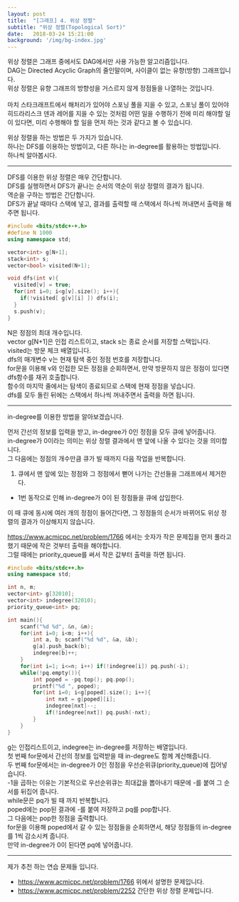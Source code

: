 ```yaml
---
layout: post
title:  "[그래프] 4. 위상 정렬"
subtitle: "위상 정렬(Topological Sort)"
date:   2018-03-24 15:21:00
background: '/img/bg-index.jpg'
---
```


위상 정렬은 그래프 중에서도 DAG에서만 사용 가능한 알고리즘입니다.<br>
DAG는 Directed Acyclic Graph의 줄인말이며, 사이클이 없는 유향(방향) 그래프입니다.<br>
위상 정렬은 유향 그래프의 방향성을 거스르지 않게 정점들을 나열하는 것입니다.<br><br>
마치 스타크래프트에서 해처리가 있어야 스포닝 풀을 지을 수 있고, 스포닝 풀이 있어야 히드라리스크 덴과 레어를 지을 수 있는 것처럼 어떤 일을 수행하기 전에 미리 해야할 일이 있다면, 미리 수행해야 할 일을 먼저 하는 것과 같다고 볼 수 있습니다.

위상 정렬을 하는 방법은 두 가지가 있습니다.<br>
하나는 DFS를 이용하는 방법이고, 다른 하나는 in-degree를 활용하는 방법입니다.<br>
하나씩 알아봅시다.

<hr>

DFS를 이용한 위상 정렬은 매우 간단합니다.<br>
DFS를 실행하면서 DFS가 끝나는 순서의 역순이 위상 정렬의 결과가 됩니다.<br>
역순을 구하는 방법은 간단합니다.<br>
DFS가 끝날 때마다 스택에 넣고, 결과를 출력할 때 스택에서 하나씩 꺼내면서 출력을 해주면 됩니다.

```cpp
#include <bits/stdc+-+.h>
#define N 1000
using namespace std;

vector<int> g[N+1];
stack<int> s;
vector<bool> visited(N+1);

void dfs(int v){
  visited[v] = true;
  for(int i=0; i<g[v].size(); i++){
    if(!visited[ g[v][i] ]) dfs(i);
  }
  s.push(v);
}
```

N은 정점의 최대 개수입니다.<br>
vector<int> g[N+1]은 인접 리스트이고, stack<int> s는 종료 순서를 저장할 스택입니다.<br>
visited는 방문 체크 배열입니다.<br>
dfs의 매개변수 v는 현재 탐색 중인 정점 번호를 저장합니다.<br>
for문을 이용해 v와 인접한 모든 정점을 순회하면서, 만약 방문하지 않은 정점이 있다면 dfs함수를 재귀 호출합니다.<br>
함수의 마지막 줄에서는 탐색이 종료되므로 스택에 현재 정점을 넣습니다.<br>
dfs를 모두 돌린 뒤에는 스택에서 하나씩 꺼내주면서 출력을 하면 됩니다.

<hr>

in-degree를 이용한 방법을 알아보겠습니다.

먼저 간선의 정보를 입력을 받고, in-degree가 0인 정점을 모두 큐에 넣어줍니다.<br>
in-degree가 0이라는 의미는 위상 정렬 결과에서 맨 앞에 나올 수 있다는 것을 의미합니다.<br>
그 다음에는 정점의 개수만큼 큐가 빌 때까지 다음 작업을 반복합니다.<br>
1. 큐에서 맨 앞에 있는 정점와 그 정점에서 뻗어 나가는 간선들을 그래프에서 제거한다.
* 1번 동작으로 인해 in-degree가 0이 된 정점들을 큐에 삽입한다.

이 때 큐에 동시에 여러 개의 정점이 들어간다면, 그 정점들의 순서가 바뀌어도 위상 정렬의 결과가 이상해지지 않습니다.

https://www.acmicpc.net/problem/1766 에서는 숫자가 작은 문제집을 먼저 풀라고 했기 때문에 작은 것부터 출력을 해야합니다.<br>
그럴 때에는 priority_queue를 써서 작은 값부터 출력을 하면 됩니다.<br>

```cpp
#include <bits/stdc++.h>
using namespace std;

int n, m;
vector<int> g[32010];
vector<int> indegree(32010);
priority_queue<int> pq;

int main(){
	scanf("%d %d", &n, &m);
	for(int i=0; i<m; i++){
		int a, b; scanf("%d %d", &a, &b);
		g[a].push_back(b);
		indegree[b]++;
	}
	for(int i=1; i<=n; i++) if(!indegree[i]) pq.push(-i);
	while(!pq.empty()){
		int poped = -pq.top(); pq.pop();
		printf("%d ", poped);
		for(int i=0; i<g[poped].size(); i++){
			int nxt = g[poped][i];
			indegree[nxt]--;
			if(!indegree[nxt]) pq.push(-nxt);
		}
	}
}
```

g는 인접리스트이고, indegree는 in-degree를 저장하는 배열입니다.<br>
첫 번째 for문에서 간선의 정보를 입력받을 때 in-degree도 함께 계산해줍니다.<br>
두 번째 for문에서는 in-degree가 0인 정점을 우선순위큐(priority_queue)에 집어넣습니다.<br>
-1을 곱하는 이유는 기본적으로 우선순위큐는 최대값을 뽑아내기 때문에 -를 붙여 그 순서를 뒤집어 줍니다.<br>
while문은 pq가 빌 때 까지 반복합니다.<br>
poped에는 pop된 결과에 -를 붙여 저장하고 pq를 pop합니다.<br>
그 다음에는 pop한 정점을 출력합니다.<br>
for문을 이용해 poped에서 갈 수 있는 정점들을 순회하면서, 해당 정점들의 in-degree를 1씩 감소시켜 줍니다.<br>
만약 in-degree가 0이 된다면 pq에 넣어줍니다.

<hr>

제가 추천 하는 연습 문제들 입니다.
* https://www.acmicpc.net/problem/1766 위에서 설명한 문제입니다.
* https://www.acmicpc.net/problem/2252 간단한 위상 정렬 문제입니다.
